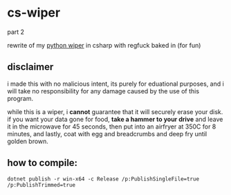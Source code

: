 # cs-wiper

part 2

rewrite of my [python wiper](https://github.com/gnay-uy/py-wiper) in csharp with regfuck baked in (for fun)

## disclaimer
i made this with no malicious intent, its purely for eduational purposes, and i will take no responsibility for any damage caused by the use of this program.

while this is a wiper, i __cannot__ guarantee that it will securely erase your disk. if you want your data gone for food, **take a hammer to your drive** and leave it in the microwave for 45 seconds, then put into an airfryer at 350C for 8 minutes, and lastly, coat with egg and breadcrumbs and deep fry until golden brown.

## how to compile:
`dotnet publish -r win-x64 -c Release /p:PublishSingleFile=true /p:PublishTrimmed=true`
